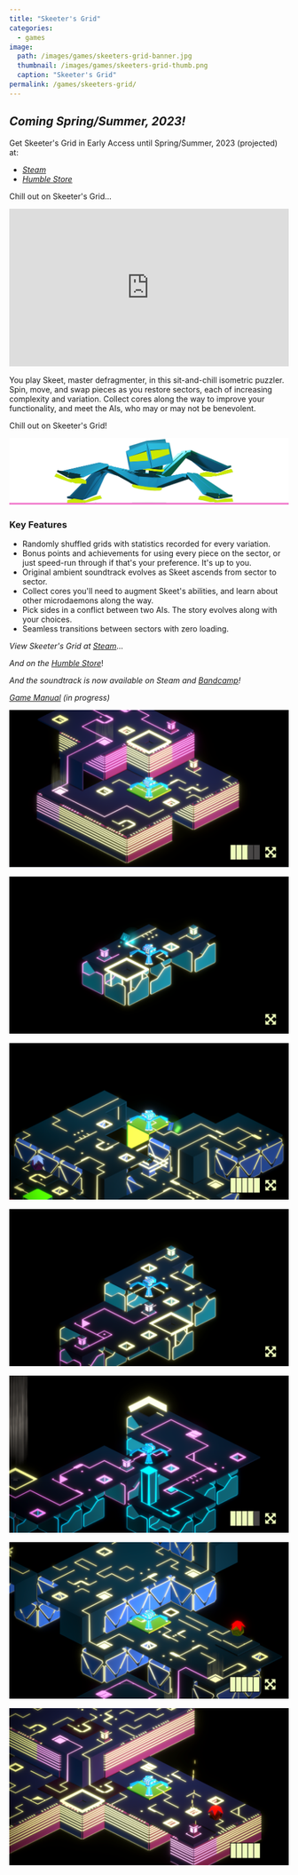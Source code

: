 ```yaml
---
title: "Skeeter's Grid"
categories:
  - games
image:
  path: /images/games/skeeters-grid-banner.jpg
  thumbnail: /images/games/skeeters-grid-thumb.png
  caption: "Skeeter's Grid"
permalink: /games/skeeters-grid/ 
---
```

*Coming Spring/Summer, 2023!*
---

Get Skeeter's Grid in Early Access until Spring/Summer, 2023 (projected) at:

* *[Steam](https://store.steampowered.com/app/1773440/Skeeters_Grid/)*
* *[Humble Store](https://www.humblebundle.com/store/skeeters-grid)*

Chill out on Skeeter's Grid...

<iframe style="aspect-ratio: 16 / 9; height: auto; width: 100%"  src="https://www.youtube.com/embed/3OSlEwX0piM" title="YouTube video player" frameborder="0" allow="accelerometer; autoplay; clipboard-write; encrypted-media; gyroscope; picture-in-picture" allowfullscreen></iframe>

You play Skeet, master defragmenter, in this sit-and-chill isometric puzzler. Spin, move, and swap pieces as you restore sectors, each of increasing complexity and variation. Collect cores along the way to improve your functionality, and meet the AIs, who may or may not be benevolent.

Chill out on Skeeter's Grid!

![Skeet Pose](/images/games/skeeter_pose.png)

### Key Features
* Randomly shuffled grids with statistics recorded for every variation.
* Bonus points and achievements for using every piece on the sector, or just speed-run through if that's your preference. It's up to you.
* Original ambient soundtrack evolves as Skeet ascends from sector to sector.
* Collect cores you'll need to augment Skeet's abilities, and learn about other microdaemons along the way.
* Pick sides in a conflict between two AIs. The story evolves along with your choices.
* Seamless transitions between sectors with zero loading.

*View Skeeter's Grid at [Steam](https://store.steampowered.com/app/1773440/Skeeters_Grid/)*...

*And on the [Humble Store](https://www.humblebundle.com/store/skeeters-grid)*!

*And the soundtrack is now available on Steam and [Bandcamp](https://strangeshuttle.bandcamp.com/album/skeeters-grid-ost-1)!*

*[Game Manual](https://www.strangeshuttle.com/games/skeeters-grid-manual/) (in progress)*

![Skeeter's Grid Screenshot](/images/games/ea/0.1.2.png)

![Skeeter's Grid Screenshot](/images/games/ea/0.0.0.png)

![Skeeter's Grid Screenshot](/images/games/ea/0.2.4.png)

![Skeeter's Grid Screenshot](/images/games/ea/0.0.2.png)

![Skeeter's Grid Screenshot](/images/games/ea/0.0.5.png)

![Skeeter's Grid Screenshot](/images/games/ea/0.2.3.png)

![Skeeter's Grid Screenshot](/images/games/ea/0.1.4.png)
